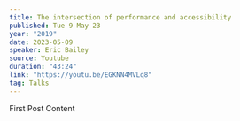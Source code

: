 ```yaml
---
title: The intersection of performance and accessibility
published: Tue 9 May 23
year: "2019"
date: 2023-05-09
speaker: Eric Bailey
source: Youtube
duration: "43:24"
link: "https://youtu.be/EGKNN4MVLq8"
tag: Talks
---
```


First Post Content